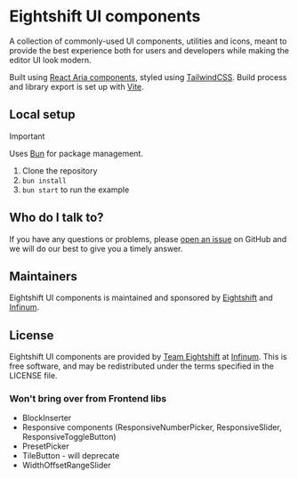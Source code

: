 # Eightshift UI components

A collection of commonly-used UI components, utilities and icons, meant to provide the best experience both for users and developers while making the editor UI look modern.

Built using [React Aria components](https://react-spectrum.adobe.com/react-aria/), styled using [TailwindCSS](https://tailwindcss.com/). Build process and library export is set up with [Vite](https://vitejs.dev/).

## Local setup

> [!IMPORTANT]
> Uses [Bun](https://bun.com/) for package management.

1. Clone the repository
2. `bun install`
3. `bun start` to run the example

## Who do I talk to?

If you have any questions or problems, please [open an issue](https://github.com/infinum/eightshift-ui-components/issues) on GitHub and we will do our best to give you a timely answer.

## Maintainers
Eightshift UI components is maintained and sponsored by
[Eightshift](https://eightshift.com) and [Infinum](https://infinum.com).

## License
Eightshift UI components are provided by [Team Eightshift](https://eightshift.com) at [Infinum](https://infinum.com). This is free software, and may be redistributed under the terms specified in the LICENSE file.

### Won't bring over from Frontend libs
- BlockInserter
- Responsive components (ResponsiveNumberPicker, ResponsiveSlider, ResponsiveToggleButton)
- PresetPicker
- TileButton - will deprecate
- WidthOffsetRangeSlider
